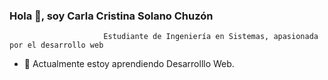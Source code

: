 ###                                      Hola 👋, soy Carla Cristina Solano Chuzón

                         Estudiante de Ingeniería en Sistemas, apasionada por el desarrollo web

- 🌱 Actualmente estoy aprendiendo Desarrolllo Web.
